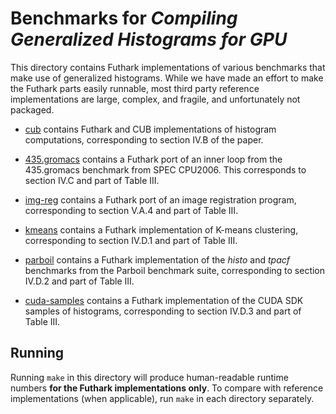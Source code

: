 # Benchmarks for *Compiling Generalized Histograms for GPU*

This directory contains Futhark implementations of various benchmarks
that make use of generalized histograms.  While we have made an effort
to make the Futhark parts easily runnable, most third party reference
implementations are large, complex, and fragile, and unfortunately not
packaged.

* [cub](cub/) contains Futhark and CUB implementations of histogram
  computations, corresponding to section IV.B of the paper.

* [435.gromacs](435.gromacs/) contains a Futhark port of an inner
  loop from the 435.gromacs benchmark from SPEC CPU2006.  This
  corresponds to section IV.C and part of Table III.

* [img-reg](img-reg/) contains a Futhark port of an image registration
  program, corresponding to section V.A.4 and part of Table III.

* [kmeans](kmeans/) contains a Futhark implementation of K-means
  clustering, corresponding to section IV.D.1 and part of Table III.

* [parboil](parboil/) contains a Futhark implementation of the
  *histo* and *tpacf* benchmarks from the Parboil benchmark suite,
  corresponding to section IV.D.2 and part of Table III.

* [cuda-samples](cuda-samples/) contains a Futhark implementation of
  the CUDA SDK samples of histograms, corresponding to section IV.D.3
  and part of Table III.

## Running

Running `make` in this directory will produce human-readable runtime
numbers **for the Futhark implementations only**.  To compare with
reference implementations (when applicable), run `make` in each
directory separately.
